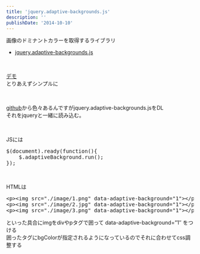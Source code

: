 ```yaml
---
title: 'jquery.adaptive-backgrounds.js'
description: ''
publishDate: '2014-10-10'
---
```


<p>画像のドミナントカラーを取得するライブラリ</p>
<ul>
<li><a href="http://briangonzalez.github.io/jquery.adaptive-backgrounds.js/">jquery.adaptive-backgrounds.js</a></li>
</ul>
<p>&nbsp;</p>
<p><a href="https://archive.yuheijotaki.com/demo/adaptive_backgrounds/">デモ</a><br>
とりあえずシンプルに</p>
<p>&nbsp;</p>
<p><a href="https://github.com/briangonzalez/jquery.adaptive-backgrounds.js">github</a>から色々あるんですがjquery.adaptive-backgrounds.jsをDL<br>
それをjqueryと一緒に読み込む。</p>
<p>&nbsp;</p>
<p>JSには</p>
<pre class="brush: jscript; title: ; notranslate" title="">$(document).ready(function(){
	$.adaptiveBackground.run();
});
</pre>
<p>&nbsp;</p>
<p>HTMLは</p>
<pre class="brush: xml; title: ; notranslate" title="">&lt;p&gt;&lt;img src="./image/1.png" data-adaptive-background="1"&gt;&lt;/p&gt;
&lt;p&gt;&lt;img src="./image/2.jpg" data-adaptive-background="1"&gt;&lt;/p&gt;
&lt;p&gt;&lt;img src="./image/3.png" data-adaptive-background="1"&gt;&lt;/p&gt;
</pre>
<p>といった具合にimgをdivやpタグで囲って data-adaptive-background=”1″ をつける<br>
囲ったタグにbgColorが指定されるようになっているのでそれに合わせてcss調整する</p>
